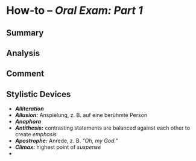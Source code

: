 # How-to – *Oral Exam: Part 1*

## Summary

## Analysis

## Comment

## Stylistic Devices

- ***Alliteration***
- ***Allusion:*** Anspielung, z. B. auf eine berühmte Person
- ***Anaphora***
- ***Antithesis:*** contrasting statements are balanced against each other to create *emphasis*
- ***Apostrophe:*** Anrede, z. B. *"Oh, my God."*
- ***Climax:*** highest point of *suspense*
- 

<!--stackedit_data:
eyJoaXN0b3J5IjpbLTEzMDM3NjQ2OTksLTg2MzAzMTYxM119
-->